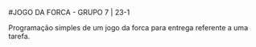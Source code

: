#JOGO DA FORCA - GRUPO 7 | 23-1

Programação simples de um jogo da forca para entrega referente a uma tarefa.
